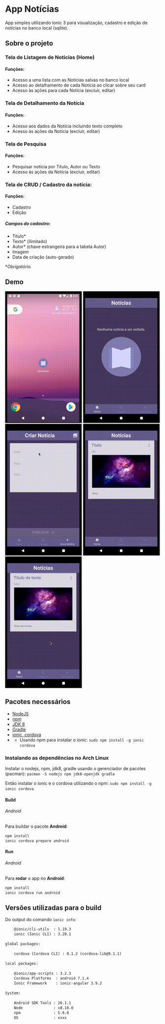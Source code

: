 # App Notícias

App simples utilizando Ionic 3 para visualização, cadastro e edição de notícias no banco local (sqlite).


## Sobre o projeto

### Tela de Listagem de Notícias (Home)

#### Funções:

* Acesso a uma lista com as Notícias salvas no banco local
* Acesso ao detalhamento de cada Notícia ao clicar sobre seu card
* Acesso às ações para cada Notícia (excluir, editar)


### Tela de Detalhamento da Notícia

#### Funções:

* Acesso aos dados da Notícia incluindo texto completo
* Acesso às ações da Notícia (excluir, editar)


### Tela de Pesquisa

#### Funções:

* Pesquisar notícia por Título, Autor ou Texto
* Acesso às ações da Notícia (excluir, editar)


### Tela de CRUD / Cadastro da notícia:

#### Funções:

* Cadastro
* Edição

##### Campos do cadastro:

* Título*
* Texto* (ilimitado)
* Autor* (chave estrangeira para a tabela Autor)
* Imagem
* Data de criação (auto-gerado)

**Obrigatório.*


## Demo


<img alt="GIF exbindo abertura do app (Ícone, Splash, Home)" src="docs/gifs/app-noticias-icon-splash.gif" width="250">

<img alt="GIF abrindo pages da Tab" src="docs/gifs/app-noticias-pages.gif" width="250">

<img alt="GIF do fluxo de Cadastro" src="docs/gifs/app-noticias-cadastro.gif" width="250">

<img alt="GIF do fluxo de Detalhamento e Editar" src="docs/gifs/app-noticias-detalhe-editar.gif" width="250">

<img alt="GIF do fluxo de Pesquisa" src="docs/gifs/app-noticias-pesquisa.gif" width="250">


## Pacotes necessários

* [NodeJS](https://github.com/nodejs/node)
* [npm](https://github.com/npm/cli)
* [JDK 8](https://www.oracle.com/technetwork/java/javase/downloads/index.html)
* [Gradle](https://docs.gradle.org/current/userguide/installation.html)
* [ionic, cordova](https://ionicframework.com/docs/intro/installation/)
* * Usando npm para instalar o _ionic_: `sudo npm install -g ionic cordova`

### Instalando as dependências no Arch Linux

Instalar o nodejs, npm, jdk8, gradle usando o gerenciador de pacotes (pacman): 
`pacman -S nodejs npm jdk8-openjdk gradle`

Então instalar o ionic e o cordova utilizando o npm:
`sudo npm install -g ionic cordova`


#### Build 

###### Android 

Para buildar o pacote **Android**:
```
npm install
ionic cordova prepare android
```

#### Run

###### Android

Para **rodar** o app no **Android**:
```
npm install
ionic cordova run android
```

## Versões utilizadas para o build

Do output do comando `ionic info`:

```
    @ionic/cli-utils  : 1.19.3
    ionic (Ionic CLI) : 3.20.1

global packages:

    cordova (Cordova CLI) : 8.1.2 (cordova-lib@8.1.1) 

local packages:

    @ionic/app-scripts : 3.2.3
    Cordova Platforms  : android 7.1.4
    Ionic Framework    : ionic-angular 3.9.2

System:

    Android SDK Tools : 26.1.1
    Node              : v8.10.0
    npm               : 5.6.0 
    OS                : xxxx

```
